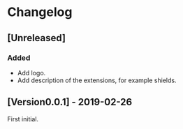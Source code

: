 <!-- Check [Keep a Changelog](http://keepachangelog.com/) for recommendations on how to structure this file. -->

# Changelog

## [Unreleased]

### Added

- Add logo.
- Add description of the extensions, for example shields.

## [Version0.0.1] - 2019-02-26

First initial.